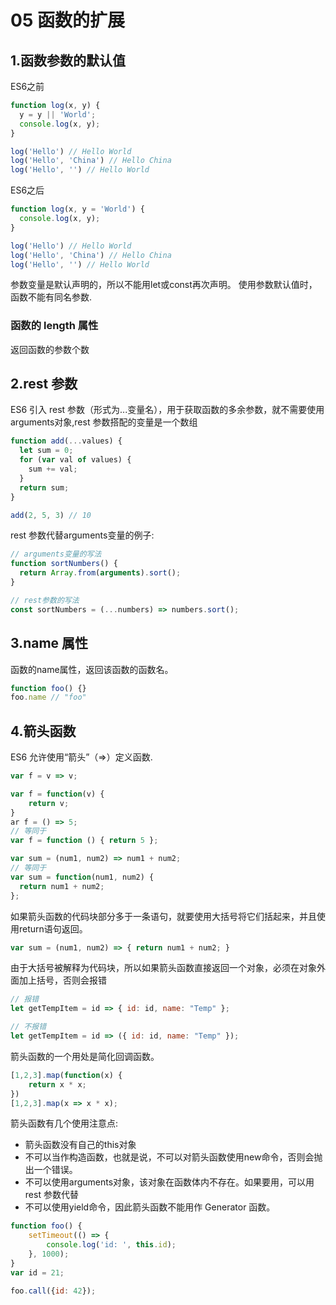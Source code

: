 # 05 函数的扩展
## 1.函数参数的默认值

ES6之前
```js
function log(x, y) {
  y = y || 'World';
  console.log(x, y);
}

log('Hello') // Hello World
log('Hello', 'China') // Hello China
log('Hello', '') // Hello World
```
ES6之后
```js
function log(x, y = 'World') {
  console.log(x, y);
}

log('Hello') // Hello World
log('Hello', 'China') // Hello China
log('Hello', '') // Hello World
```
参数变量是默认声明的，所以不能用let或const再次声明。
使用参数默认值时，函数不能有同名参数.

### 函数的 length 属性
返回函数的参数个数
## 2.rest 参数
ES6 引入 rest 参数（形式为...变量名），用于获取函数的多余参数，就不需要使用arguments对象,rest 参数搭配的变量是一个数组
```js
function add(...values) {
  let sum = 0;
  for (var val of values) {
    sum += val;
  }
  return sum;
}

add(2, 5, 3) // 10
```
rest 参数代替arguments变量的例子:
```js
// arguments变量的写法
function sortNumbers() {
  return Array.from(arguments).sort();
}

// rest参数的写法
const sortNumbers = (...numbers) => numbers.sort();
```
## 3.name 属性
函数的name属性，返回该函数的函数名。
```js
function foo() {}
foo.name // "foo"
```
## 4.箭头函数
ES6 允许使用“箭头”（=>）定义函数.
```js
var f = v => v;

var f = function(v) {
    return v;
}
ar f = () => 5;
// 等同于
var f = function () { return 5 };

var sum = (num1, num2) => num1 + num2;
// 等同于
var sum = function(num1, num2) {
  return num1 + num2;
};
```
如果箭头函数的代码块部分多于一条语句，就要使用大括号将它们括起来，并且使用return语句返回。
```js
var sum = (num1, num2) => { return num1 + num2; }
```
由于大括号被解释为代码块，所以如果箭头函数直接返回一个对象，必须在对象外面加上括号，否则会报错
```js
// 报错
let getTempItem = id => { id: id, name: "Temp" };

// 不报错
let getTempItem = id => ({ id: id, name: "Temp" });
```
箭头函数的一个用处是简化回调函数。
```js
[1,2,3].map(function(x) {
    return x * x;
})
[1,2,3].map(x => x * x);
```
箭头函数有几个使用注意点:
* 箭头函数没有自己的this对象
* 不可以当作构造函数，也就是说，不可以对箭头函数使用new命令，否则会抛出一个错误。
* 不可以使用arguments对象，该对象在函数体内不存在。如果要用，可以用 rest 参数代替
* 不可以使用yield命令，因此箭头函数不能用作 Generator 函数。
```js
function foo() {
    setTimeout(() => {
        console.log('id: ', this.id);
    }, 1000);
}
var id = 21;

foo.call({id: 42});
